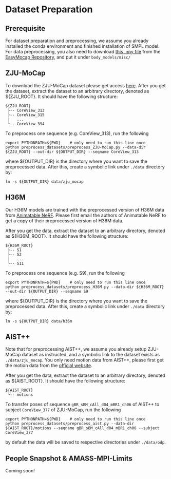 # Dataset Preparation
## Prerequisite
For dataset preparation and preprocessing, we assume you already installed the conda environment and finished installation of SMPL model. For data preprocessing, you also need to download [this .npy file](https://github.com/zju3dv/EasyMocap/blob/98a229f2ab7647f14ac9693eab00639337274b49/data/smplx/J_regressor_body25.npy) from the [EasyMocap Repository](https://github.com/zju3dv/EasyMocap), and put it under `body_models/misc/`

## ZJU-MoCap
To download the ZJU-MoCap dataset please get access [here](https://github.com/zju3dv/neuralbody/blob/master/INSTALL.md#zju-mocap-dataset).  After you get the dataset, extract the dataset to an arbitrary directory, denoted as ${ZJU_ROOT}. It should have the following structure: 
```
${ZJU_ROOT}
 ├-- CoreView_313
 ├-- CoreView_315
 |   ...
 └-- CoreView_394
```

To preprocess one sequence (e.g. CoreView_313), run the following
```
export PYTHONPATH=${PWD}    # only need to run this line once
python preprocess_datasets/preprocess_ZJU-MoCap.py --data-dir ${ZJU_ROOT} --out-dir ${OUTPUT_DIR} --seqname CoreView_313
```
where ${OUTPUT_DIR} is the directory where you want to save the preprocessed data. After this, create a symbolic link under `./data` directory by:
```
ln -s ${OUTPUT_DIR} data/zju_mocap
```

## H36M
Our H36M models are trained with the preprocessed version of H36M data from [Animatable NeRF](https://github.com/zju3dv/animatable_nerf). Please first email the authors of Animatable NeRF to get a copy of their preprocessed version of H36M data.

After you get the data, extract the dataset to an arbitrary directory, denoted as ${H36M_ROOT}. It should have the following structure: 
```
${H36M_ROOT}
 ├-- S1
 ├-- S2
 |   ...
 └-- S11
```

To preprocess one sequence (e.g. S9), run the following
```
export PYTHONPATH=${PWD}    # only need to run this line once
python preprocess_datasets/preprocess_H36M.py --data-dir ${H36M_ROOT} --out-dir ${OUTPUT_DIR} --seqname S9
```
where ${OUTPUT_DIR} is the directory where you want to save the preprocessed data. After this, create a symbolic link under `./data` directory by:
```
ln -s ${OUTPUT_DIR} data/h36m
```

## AIST++
Note that for preprocessing AIST++, we assume you already setup ZJU-MoCap dataset as instructed, and a symbolic link to the dataset exists as `./data/zju_mocap`. You only need motion data from AIST++, please first get the motion data from the [official website](https://google.github.io/aistplusplus_dataset/download.html).

After you get the data, extract the dataset to an arbitrary directory, denoted as ${AIST_ROOT}. It should have the following structure: 
```
${AIST_ROOT}
 └-- motions 
```

To transfer poses of sequence `gBR_sBM_cAll_d04_mBR1_ch06` of AIST++ to subject `CoreView_377` of ZJU-MoCap, run the following
```
export PYTHONPATH=${PWD}    # only need to run this line once
python preprocess_datasets/preprocess_aist.py --data-dir ${AIST_ROOT}/motions --seqname gBR_sBM_cAll_d04_mBR1_ch06 --subject CoreView_377
```
by default the data will be saved to respective directories under `./data/odp`.

## People Snapshot & AMASS-MPI-Limits
Coming soon!
